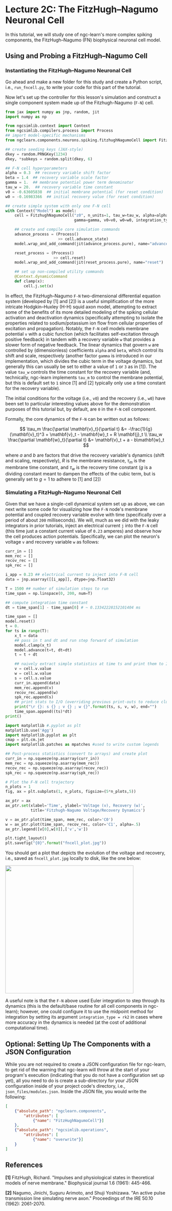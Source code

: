 # Lecture 2C: The FitzHugh–Nagumo Neuronal Cell

In this tutorial, we will study one of ngc-learn's more complex spiking components,
the FitzHugh–Nagumo (FN) biophysical neuronal cell model.

## Using and Probing a FitzHugh–Nagumo Cell

### Instantiating the FitzHugh–Nagumo Neuronal Cell

Go ahead and make a new folder for this study and create a Python script,
i.e., `run_fncell.py`, to write your code for this part of the tutorial.

Now let's set up the controller for this lesson's simulation and construct a
single component system made up of the Fitzhugh-Nagumo (`F-N`) cell.

```python
from jax import numpy as jnp, random, jit
import numpy as np

from ngcsimlib.context import Context
from ngcsimlib.compilers.process import Process
## import model-specific mechanisms
from ngclearn.components.neurons.spiking.fitzhughNagumoCell import FitzhughNagumoCell

## create seeding keys (JAX-style)
dkey = random.PRNGKey(1234)
dkey, *subkeys = random.split(dkey, 6)

## F-N cell hyperparameters
alpha = 0.3  ## recovery variable shift factor
beta = 1.4  ## recovery variable scale factor
gamma = 1.  ## membrane potential power term denominator
tau_w = 20.  ## recovery variable time constant
v0 = -0.63605838  ## initial membrane potential (for reset condition)
w0 = -0.16983366  ## initial recovery value (for reset condition)

## create simple system with only one F-N cell
with Context("Model") as model:
    cell = FitzhughNagumoCell("z0", n_units=1, tau_w=tau_w, alpha=alpha, beta=beta,
                              gamma=gamma, v0=v0, w0=w0, integration_type="euler")

    ## create and compile core simulation commands
    advance_process = (Process()
                       >> cell.advance_state)
    model.wrap_and_add_command(jit(advance_process.pure), name="advance")

    reset_process = (Process()
                     >> cell.reset)
    model.wrap_and_add_command(jit(reset_process.pure), name="reset")

    ## set up non-compiled utility commands
    @Context.dynamicCommand
    def clamp(x):
        cell.j.set(x)
```

In effect, the FitzHugh–Nagumo `F-N` two-dimensional differential
equation system (developed by [1] and [2]) is
a useful simplification of the more intricate Hodgkin–Huxley (H-H) squid axon
model, attempting to extract some of the benefits of its more detailed modeling
of the spiking cellular activation and deactivation dynamics (specifically
attempting to isolate the properties related to sodium/potassium ion flow
from cellular properties of excitation and propagation). Notably, the `F-N`
cell models membrane potential `v` with a cubic function (which facilitates
self-excitation through positive feedback) in tandem with a recovery variable `w`
that provides a slower form of negative feedback. The linear dynamics that govern
`w` are controlled by (dimensionless) coefficients `alpha` and  `beta`, which
control its shift and scale, respectively (another factor `gamma` is introduced
in our implementation, which divides the cubic term in the voltage dynamics, but
generally this can usually be set to either a value of `1` or `3` as in [1]).
The value `tau_w` controls the time constant for the recovery variable (and,
technically, ngc-learn implements `tau_m` to control the membrane potential,
but this is default set to `1` since [1] and [2] typically only use a time
constant for the recovery variable).

The initial conditions for the voltage (i.e., `v0`) and the recovery (i.e., `w0`)
have been set to particular interesting values above for the demonstration
purposes of this tutorial but, by default, are `0` in the `F-N` cell component.

Formally, the core dynamics of the `F-N` can be written out as follows:

$$
\tau_m \frac{\partial \mathbf{v}_t}{\partial t} &= -\frac{1}{g}(\mathbf{v}_t)^3 + \mathbf{v}_t - \mathbf{w}_t + R \mathbf{j}_t \\
\tau_w \frac{\partial \mathbf{w}_t}{\partial t} &= \mathbf{v}_t + a - b\mathbf{w}_t
$$

where $a$ and $b$ are factors that drive the recovery variable's dynamics
(shift and scaling, respectively), $R$ is the membrane resistance, $\tau_m$ is the
membrane time constant, and $\tau_w$ is the recovery time constant ($g$ is a
dividing constant meant to dampen the effects of the cubic term, but is generally
set to $g = 1$ to adhere to [1] and [2])


### Simulating a FitzHugh–Nagumo Neuronal Cell

Given that we have a single-cell dynamical system set up as above, we can next
write some code for visualizing how the `F-N` node's membrane potential and
coupled recovery variable evolve with time (specifically over a period of about
`200` milliseconds). We will, much as we did with the leaky integrators in
prior tutorials, inject an electrical current `j` into the `F-N` cell (this time
just a constant current value of `0.23` amperes) and observe how the cell
produces action potentials.
Specifically, we can plot the neuron's voltage `v` and recovery variable `w`
as follows:

```python
curr_in = []
mem_rec = []
recov_rec = []
spk_rec = []

i_app = 0.23 ## electrical current to inject into F-N cell
data = jnp.asarray([[i_app]], dtype=jnp.float32)

T = 1500 ## number of simulation steps to run
time_span = np.linspace(0, 200, num=T)

## compute integration time constant
dt = time_span[1] - time_span[0] # ~ 0.13342228152101404 ms

time_span = []
model.reset()
t = 0.
for ts in range(T):
    x_t = data
    ## pass in t and dt and run step forward of simulation
    model.clamp(x_t)
    model.advance(t=t, dt=dt)
    t = t + dt

    ## naively extract simple statistics at time ts and print them to I/O
    v = cell.v.value
    w = cell.w.value
    s = cell.s.value
    curr_in.append(data)
    mem_rec.append(v)
    recov_rec.append(w)
    spk_rec.append(s)
    ## print stats to I/O (overriding previous print-outs to reduce clutter)
    print("\r {}: s {} ; v {} ; w {}".format(ts, s, v, w), end="")
    time_span.append((ts)*dt)
print()

import matplotlib #.pyplot as plt
matplotlib.use('Agg')
import matplotlib.pyplot as plt
cmap = plt.cm.jet
import matplotlib.patches as mpatches #used to write custom legends

## Post-process statistics (convert to arrays) and create plot
curr_in = np.squeeze(np.asarray(curr_in))
mem_rec = np.squeeze(np.asarray(mem_rec))
recov_rec = np.squeeze(np.asarray(recov_rec))
spk_rec = np.squeeze(np.asarray(spk_rec))

# Plot the F-N cell trajectory
n_plots = 1
fig, ax = plt.subplots(1, n_plots, figsize=(5*n_plots,5))

ax_ptr = ax
ax_ptr.set(xlabel='Time', ylabel='Voltage (v), Recovery (w)',
           title='Fitzhugh-Nagumo Voltage/Recovery Dynamics')

v = ax_ptr.plot(time_span, mem_rec, color='C0')
w = ax_ptr.plot(time_span, recov_rec, color='C1', alpha=.5)
ax_ptr.legend([v[0],w[0]],['v','w'])

plt.tight_layout()
plt.savefig("{0}".format("fncell_plot.jpg"))
```

You should get a plot that depicts the evolution of the voltage and recovery,
i.e., saved as `fncell_plot.jpg` locally to disk, like the one below:

<img src="../../images/tutorials/neurocog/fncell_plot.jpg" width="400" />

A useful note is that the `F-N` above used Euler integration to step through its
dynamics (this is the default/base routine for all cell components in ngc-learn);
however, one could configure it to use the midpoint method for integration
by setting its argument `integration_type = rk2` in cases where more
accuracy in the dynamics is needed (at the cost of additional computational time).

## Optional: Setting Up The Components with a JSON Configuration

While you are not required to create a JSON configuration file for ngc-learn,
to get rid of the warning that ngc-learn will throw at the start of your
program's execution (indicating that you do not have a configuration set up yet),
all you need to do is create a sub-directory for your JSON configuration
inside of your project code's directory, i.e., `json_files/modules.json`.
Inside the JSON file, you would write the following:

```json
[
    {"absolute_path": "ngclearn.components",
        "attributes": [
            {"name": "FitzHughNagumoCell"}]
    },
    {"absolute_path": "ngcsimlib.operations",
        "attributes": [
            {"name": "overwrite"}]
    }
]
```

## References

<b>[1]</b> FitzHugh, Richard. "Impulses and physiological states in theoretical
models of nerve membrane." Biophysical journal 1.6 (1961): 445-466.

<b>[2]</b> Nagumo, Jinichi, Suguru Arimoto, and Shuji Yoshizawa. "An active
pulse transmission line simulating nerve axon." Proceedings of the IRE 50.10
(1962): 2061-2070.

